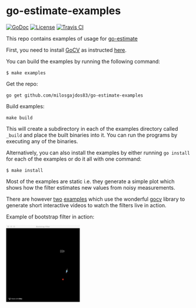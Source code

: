 # go-estimate-examples

[![GoDoc](https://godoc.org/github.com/milosgajdos83/go-estimate-examples?status.svg)](https://godoc.org/github.com/milosgajdos83/go-estimate-examples)
[![License](https://img.shields.io/:license-apache-blue.svg)](https://opensource.org/licenses/Apache-2.0)
[![Travis CI](https://travis-ci.org/milosgajdos83/go-estimate-examples.svg?branch=master)](https://travis-ci.org/milosgajdos83/go-estimate-examples)

This repo contains examples of usage for [go-estimate](https://github.com/milosgajdos83/go-estimate)

First, you need to install [GoCV](https://gocv.io) as instructed [here](https://github.com/hybridgroup/gocv/#how-to-install).

You can build the examples by running the following command:
```shell
$ make examples
```

Get the repo:
```shell
go get github.com/milosgajdos83/go-estimate-examples
```

Build examples:
```shell
make build
```

This will create a subdirectory in each of the examples directory called `_build` and place the built binaries into it. You can run the programs by executing any of the binaries.

Alternatively, you can also install the examples by either running `go install` for each of the examples or do it all with one command:
```shell
$ make install
```

Most of the examples are static i.e. they generate a simple plot which shows how the filter estimates new values from noisy measurements.

There are however [two](bfgocv) [examples](kfgocv) which use the wonderful [gocv](https://gocv.io/) library to generate short interactive videos to watch the filters live in action.

Example of bootstrap filter in action:

<img src="./bfgocv/bootstrap_filter.gif" alt="Bootstrap filter in action" width="200">
